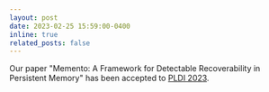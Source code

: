 ```yaml
---
layout: post
date: 2023-02-25 15:59:00-0400
inline: true
related_posts: false
---
```


Our paper "Memento: A Framework for Detectable Recoverability in Persistent Memory" has been accepted to [PLDI 2023](https://pldi23.sigplan.org/).
